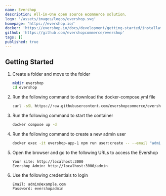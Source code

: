 ```yaml
---
name: Evershop
description: All-in-One open source ecommerce solution.
logo: '/assets/images/logos/evershop.svg'
homepage: 'https://evershop.io/'
docker: 'https://evershop.io/docs/development/getting-started/installation-guide'
github: 'https://github.com/evershopcommerce/evershop'
tags: []
published: true
---
```


## Getting Started

1. Create a folder and move to the folder
    ```bash
    mkdir evershop
    cd evershop
    ```
2. Run the following command to download the docker-compose.yml file
    ```bash
    curl -sSL https://raw.githubusercontent.com/evershopcommerce/evershop/main/docker-compose.yml > docker-compose.yml 
    ```
3. Run the following command to start the container
    ```bash
    docker compose up -d
    ```
4. Run the following command to create a new admin user
    ```bash
    docker exec -it evershop-app-1 npm run user:create -- --email "admin@example.com" --password "evershopadmin" --name "Admin"
    ```
4. Open the browser and go to the following URLs to access the Evershop
    ```
    Your site: http://localhost:3000
    Evershop Admin: http://localhost:3000/admin
    ```
5. Use the following credentials to login
    ```
    Email: admin@example.com
    Password: evershopadmin
    ```